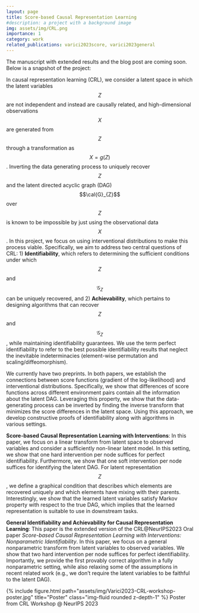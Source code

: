 ```yaml
---
layout: page
title: Score-based Causal Representation Learning
#description: a project with a background image
img: assets/img/CRL.png
importance: 1
category: work
related_publications: varici2023score, varici2023general
---
```


The manuscript with extended results and the blog post are coming soon. Below is a snapshot of the project:

In causal representation learning (CRL), we consider a latent space in which the latent variables $$Z$$ are not independent and instead are causally related, and high-dimensional observations $$X$$ are generated from $$Z$$ through a transformation as $$X=g(Z)$$. Inverting the data generating process to uniquely recover $$Z$$ and the latent directed acyclic graph (DAG) $$\cal{G}_{Z}$$ over $$Z$$ is known to be impossible by just using the observational data $$X$$. In this project, we focus on using interventional distributions to make this process viable. Specifically, we aim to address two central questions of CRL: 1) **Identifiability**, which refers to determining the sufficient conditions under which $$Z$$ and $$\mathcal{G}_{Z}$$ can be uniquely recovered, and 2) **Achievability**, which pertains to designing algorithms that can recover $$Z$$ and $$\mathcal{G}_{Z}$$, while maintaining identifiability guarantees. We use the term perfect identifiability to refer to the best possible identifiability results that neglect the inevitable indeterminacies (element-wise permutation and scaling/diffeomorphism). 

We currently have two preprints. In both papers, we establish the connections between score functions (gradient of the log-likelihood) and interventional distributions. Specifically, we show that differences of score functions across different environment pairs contain all the information about the latent DAG. Leveraging this property, we show that the data-generating process can be inverted by finding the inverse transform that minimizes the score differences in the latent space. Using this approach, we develop constructive proofs of identifiability along with algorithms in various settings.

**Score-based Causal Representation Learning with Interventions**: In this paper, we focus on a linear transform from latent space to observed variables and consider a sufficiently non-linear latent model. In this setting, we show that one hard intervention per node suffices for perfect identifiability. Furthermore, we show that one soft intervention per node suffices for identifying the latent DAG. For latent representation $$Z$$, we define a graphical condition that describes which elements are recovered uniquely and which elements have mixing with their parents. Interestingly, we show that the learned latent variables satisfy Markov property with respect to the true DAG, which implies that the learned representation is suitable to use in downstream tasks.

**General Identifiability and Achievability for Causal Representation Learning**: This paper is the extended version of the CRL@NeurIPS2023 Oral paper *Score-based Causal Representation Learning with Interventions: Nonparametric Identifiability*. In this paper, we focus on a general nonparametric transform from latent variables to observed variables.  We show that two hard intervention per node suffices for perfect identifiability. Importantly, we provide the first provably correct algorithm in a fully nonparametric setting, while also relaxing some of the assumptions in recent related work (e.g., we don’t require the latent variables to be faithful to the latent DAG).

{% include figure.html path="assets/img/Varici2023-CRL-workshop-poster.jpg" title="Poster" class="img-fluid rounded z-depth-1" %}
Poster from CRL Workshop @ NeurIPS 2023 



